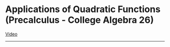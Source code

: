 # Applications of Quadratic Functions (Precalculus - College Algebra 26)

[Video](https://www.youtube.com/watch?v=Ow_u0qLAOJI)

---
